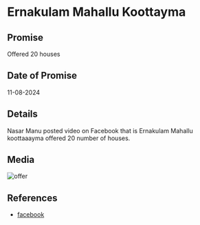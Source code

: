 # Ernakulam Mahallu Koottayma

## Promise

Offered 20 houses

## Date of Promise

11-08-2024

## Details

Nasar Manu posted video on Facebook that is Ernakulam Mahallu koottaaayma offered 20 number of houses. 

## Media

![offer](image_url)

## References

- [facebook](https://www.facebook.com/share/v/6nMSVyHhZx7opRP7/?mibextid=xfxF2i)

